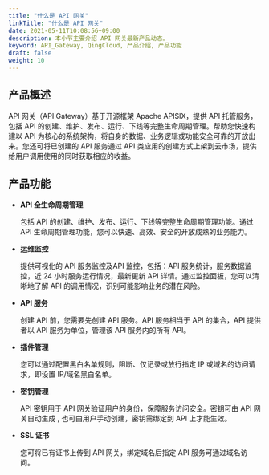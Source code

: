 ```yaml
---
title: "什么是 API 网关"
linkTitle: "什么是 API 网关"
date: 2021-05-11T10:08:56+09:00
description: 本小节主要介绍 API 网关最新产品动态。 
keyword: API_Gateway, QingCloud, 产品介绍, 产品功能
draft: false
weight: 10
---
```


## 产品概述

API 网关（API Gateway）基于开源框架 Apache APISIX，提供 API 托管服务，包括 API 的创建、维护、发布、运行、下线等完整生命周期管理。帮助您快速构建以 API 为核心的系统架构，将自身的数据、业务逻辑或功能安全可靠的开放出来。您还可将已创建的 API 服务通过 API 类应用的创建方式上架到云市场，提供给用户调用使用的同时获取相应的收益。

## 产品功能

- **API 全生命周期管理**

  包括 API 的创建、维护、发布、运行、下线等完整生命周期管理功能。通过 API 生命周期管理功能，您可以快速、高效、安全的开放成熟的业务能力。

- **运维监控**

  提供可视化的 API 服务监控及API 监控，包括：API 服务统计，服务数据监控，近 24 小时服务运行情况，最新更新 API 详情。通过监控面板，您可以清晰地了解 API 的调用情况，识别可能影响业务的潜在风险。

- **API 服务**

  创建 API 前，您需要先创建 API 服务。API 服务相当于 API 的集合，API 提供者以 API 服务为单位，管理该 API 服务内的所有 API。

- **插件管理**

  您可以通过配置黑白名单规则，阻断、仅记录或放行指定 IP 或域名的访问请求，即设置 IP/域名黑白名单。

- **密钥管理**

  API 密钥用于 API 网关验证用户的身份，保障服务访问安全。密钥可由 API 网关自动生成 , 也可由用户手动创建，密钥需绑定到 API 上才能生效。

- **SSL 证书**

  您可将已有证书上传到 API 网关，绑定域名后指定 API 服务可通过域名访问。

  

